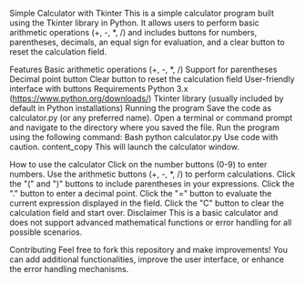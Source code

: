 Simple Calculator with Tkinter
This is a simple calculator program built using the Tkinter library in Python. It allows users to perform basic arithmetic operations (+, -, *, /) and includes buttons for numbers, parentheses, decimals, an equal sign for evaluation, and a clear button to reset the calculation field.

Features
Basic arithmetic operations (+, -, *, /)
Support for parentheses
Decimal point button
Clear button to reset the calculation field
User-friendly interface with buttons
Requirements
Python 3.x (https://www.python.org/downloads/)
Tkinter library (usually included by default in Python installations)
Running the program
Save the code as calculator.py (or any preferred name).
Open a terminal or command prompt and navigate to the directory where you saved the file.
Run the program using the following command:
Bash
python calculator.py
Use code with caution.
content_copy
This will launch the calculator window.

How to use the calculator
Click on the number buttons (0-9) to enter numbers.
Use the arithmetic buttons (+, -, *, /) to perform calculations.
Click the "(" and ")" buttons to include parentheses in your expressions.
Click the "." button to enter a decimal point.
Click the "=" button to evaluate the current expression displayed in the field.
Click the "C" button to clear the calculation field and start over.
Disclaimer
This is a basic calculator and does not support advanced mathematical functions or error handling for all possible scenarios.

Contributing
Feel free to fork this repository and make improvements! You can add additional functionalities, improve the user interface, or enhance the error handling mechanisms.
